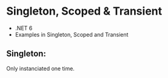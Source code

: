 # Singleton, Scoped & Transient

<ul>
<li>.NET 6</li>
<li>Examples in Singleton, Scoped and Transient</li>
</ul>


## Singleton: <br>

Only instanciated one time.
